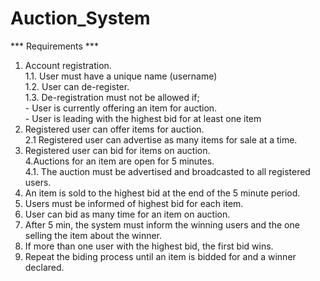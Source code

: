 # Auction_System

*** Requirements ***  <br/>
1. Account registration. <br/>
	1.1. User must have a unique name (username) <br/>
	1.2. User can de-register. <br/>
	1.3. De-registration must not be allowed if; <br/>
		- User is currently offering an item for auction. <br/>
		- User is leading with the highest bid for at least one item <br/>
2. Registered user can offer items for auction. <br/>
	2.1 Registered user can advertise as many items for sale at a time. <br/>
3. Registered user can bid for items on auction. <br/>
4.Auctions for an item are open for 5 minutes. <br/>
	4.1. The auction must be advertised and broadcasted to all registered users. <br/>
5. An item is sold to the highest bid at the end of the 5 minute period. <br/>
6. Users must be informed of highest bid for each item. <br/>
7. User can bid as many time for an item on auction. <br/>
8. After 5 min, the system must inform the winning users and the one selling the item about the winner. <br/>
9. If more than one user with the highest bid, the first bid wins. <br/>
10. Repeat the biding process until an item is bidded for and a winner declared. <br/>
